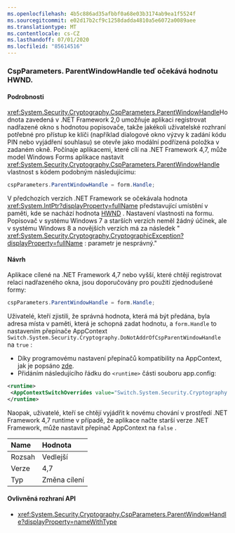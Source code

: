 ```yaml
---
ms.openlocfilehash: 4b5c886ad35afbbf0a68e03b3174ab9ea1f5524f
ms.sourcegitcommit: e02d17b2cf9c1258dadda4810a5e6072a0089aee
ms.translationtype: MT
ms.contentlocale: cs-CZ
ms.lasthandoff: 07/01/2020
ms.locfileid: "85614516"
---
```

### <a name="cspparametersparentwindowhandle-now-expects-hwnd-value"></a>CspParameters. ParentWindowHandle teď očekává hodnotu HWND.

#### <a name="details"></a>Podrobnosti

<xref:System.Security.Cryptography.CspParameters.ParentWindowHandle>Hodnota zavedená v .NET Framework 2,0 umožňuje aplikaci registrovat nadřazené okno s hodnotou popisovače, takže jakékoli uživatelské rozhraní potřebné pro přístup ke klíči (například dialogové okno výzvy k zadání kódu PIN nebo vyjádření souhlasu) se otevře jako modální podřízená položka v zadaném okně. Počínaje aplikacemi, které cílí na .NET Framework 4,7, může model Windows Forms aplikace nastavit <xref:System.Security.Cryptography.CspParameters.ParentWindowHandle> vlastnost s kódem podobným následujícímu:

```csharp
cspParameters.ParentWindowHandle = form.Handle;
```

V předchozích verzích .NET Framework se očekávala hodnota <xref:System.IntPtr?displayProperty=fullName> představující umístění v paměti, kde se nachází hodnota [HWND](https://docs.microsoft.com/windows/desktop/WinProg/windows-data-types#HWND) . Nastavení vlastnosti na formu. Popisovač v systému Windows 7 a starších verzích neměl žádný účinek, ale v systému Windows 8 a novějších verzích má za následek &quot; <xref:System.Security.Cryptography.CryptographicException?displayProperty=fullName> : parametr je nesprávný.&quot;

#### <a name="suggestion"></a>Návrh

Aplikace cílené na .NET Framework 4,7 nebo vyšší, které chtějí registrovat relaci nadřazeného okna, jsou doporučovány pro použití zjednodušené formy:

```csharp
cspParameters.ParentWindowHandle = form.Handle;
```

Uživatelé, kteří zjistili, že správná hodnota, která má být předána, byla adresa místa v paměti, která je schopná zadat hodnotu, a `form.Handle` to nastavením přepínače AppContext `Switch.System.Security.Cryptography.DoNotAddrOfCspParentWindowHandle` na `true` :

- Díky programovému nastavení přepínačů kompatibility na AppContext, jak je popsáno [zde](https://devblogs.microsoft.com/dotnet/net-announcements-at-build-2015/#dotnet46).
- Přidáním následujícího řádku do `<runtime>` části souboru app.config:

```xml
<runtime>
 <AppContextSwitchOverrides value="Switch.System.Security.Cryptography.DoNotAddrOfCspParentWindowHandle=true"/>
</runtime>
```

Naopak, uživatelé, kteří se chtějí vyjádřit k novému chování v prostředí .NET Framework 4,7 runtime v případě, že aplikace načte starší verze .NET Framework, může nastavit přepínač AppContext na `false` .

| Name    | Hodnota       |
|:--------|:------------|
| Rozsah   | Vedlejší       |
| Verze | 4,7         |
| Typ    | Změna cílení |

#### <a name="affected-apis"></a>Ovlivněná rozhraní API

- <xref:System.Security.Cryptography.CspParameters.ParentWindowHandle?displayProperty=nameWithType>
